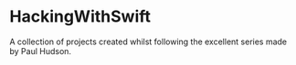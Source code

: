 # HackingWithSwift

A collection of projects created whilst following the excellent series made by Paul Hudson.
